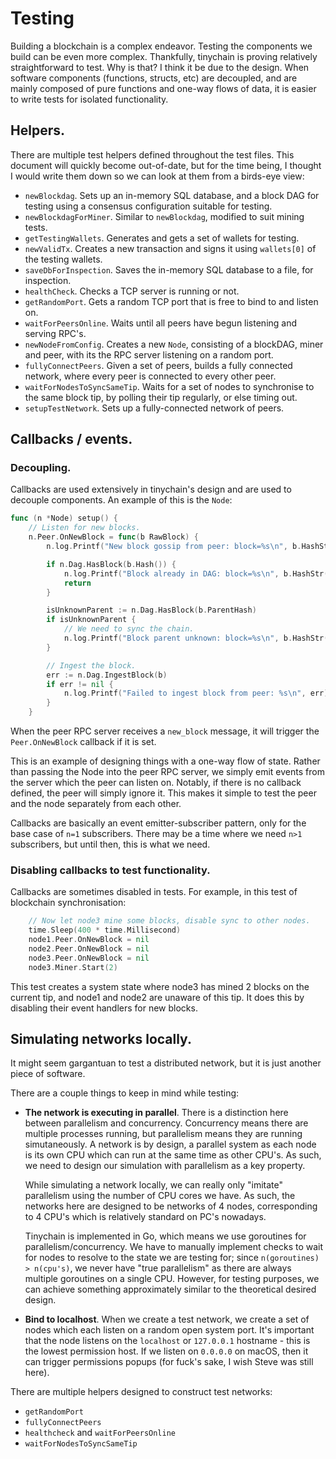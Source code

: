 Testing
=======

Building a blockchain is a complex endeavor. Testing the components we build can be even more complex. Thankfully, tinychain is proving relatively straightforward to test. Why is that? I think it be due to the design. When software components (functions, structs, etc) are decoupled, and are mainly composed of pure functions and one-way flows of data, it is easier to write tests for isolated functionality.

## Helpers.

There are multiple test helpers defined throughout the test files. This document will quickly become out-of-date, but for the time being, I thought I would write them down so we can look at them from a birds-eye view:

 - `newBlockdag`. Sets up an in-memory SQL database, and a block DAG for testing using a consensus configuration suitable for testing.
 - `newBlockdagForMiner`. Similar to `newBlockdag`, modified to suit mining tests.
 - `getTestingWallets`. Generates and gets a set of wallets for testing.
 - `newValidTx`. Creates a new transaction and signs it using `wallets[0]` of the testing wallets.
 - `saveDbForInspection`. Saves the in-memory SQL database to a file, for inspection.
 - `healthCheck`. Checks a TCP server is running or not.
 - `getRandomPort`. Gets a random TCP port that is free to bind to and listen on.
 - `waitForPeersOnline`. Waits until all peers have begun listening and serving RPC's.
 - `newNodeFromConfig`. Creates a new `Node`, consisting of a blockDAG, miner and peer, with its the RPC server listening on a random port.
 - `fullyConnectPeers`. Given a set of peers, builds a fully connected network, where every peer is connected to every other peer.
 - `waitForNodesToSyncSameTip`. Waits for a set of nodes to synchronise to the same block tip, by polling their tip regularly, or else timing out.
 - `setupTestNetwork`. Sets up a fully-connected network of peers.

## Callbacks / events.

### Decoupling.

Callbacks are used extensively in tinychain's design and are used to decouple components. An example of this is the `Node`:

```go
func (n *Node) setup() {
	// Listen for new blocks.
	n.Peer.OnNewBlock = func(b RawBlock) {
		n.log.Printf("New block gossip from peer: block=%s\n", b.HashStr())

		if n.Dag.HasBlock(b.Hash()) {
			n.log.Printf("Block already in DAG: block=%s\n", b.HashStr())
			return
		}

		isUnknownParent := n.Dag.HasBlock(b.ParentHash)
		if isUnknownParent {
			// We need to sync the chain.
			n.log.Printf("Block parent unknown: block=%s\n", b.HashStr())
		}

		// Ingest the block.
		err := n.Dag.IngestBlock(b)
		if err != nil {
			n.log.Printf("Failed to ingest block from peer: %s\n", err)
		}
	}
```

When the peer RPC server receives a `new_block` message, it will trigger the `Peer.OnNewBlock` callback if it is set.

This is an example of designing things with a one-way flow of state. Rather than passing the Node into the peer RPC server, we simply emit events from the server which the peer can listen on. Notably, if there is no callback defined, the peer will simply ignore it. This makes it simple to test the peer and the node separately from each other.

Callbacks are basically an event emitter-subscriber pattern, only for the base case of `n=1` subscribers. There may be a time where we need `n>1` subscribers, but until then, this is what we need.

### Disabling callbacks to test functionality.

Callbacks are sometimes disabled in tests. For example, in this test of blockchain synchronisation:

```go
	// Now let node3 mine some blocks, disable sync to other nodes.
	time.Sleep(400 * time.Millisecond)
	node1.Peer.OnNewBlock = nil
	node2.Peer.OnNewBlock = nil
	node3.Peer.OnNewBlock = nil
	node3.Miner.Start(2)
```

This test creates a system state where node3 has mined 2 blocks on the current tip, and node1 and node2 are unaware of this tip. It does this by disabling their event handlers for new blocks. 

## Simulating networks locally.

It might seem gargantuan to test a distributed network, but it is just another piece of software.

There are a couple things to keep in mind while testing:

 - **The network is executing in parallel**. There is a distinction here between parallelism and concurrency. Concurrency means there are multiple processes running, but parallelism means they are running simutaneously. A network is by design, a parallel system as each node is its own CPU which can run at the same time as other CPU's. As such, we need to design our simulation with parallelism as a key property.
   
   While simulating a network locally, we can really only "imitate" parallelism using the number of CPU cores we have. As such, the networks here are designed to be networks of 4 nodes, corresponding to 4 CPU's which is relatively standard on PC's nowadays.

   Tinychain is implemented in Go, which means we use goroutines for parallelism/concurrency. We have to manually implement checks to wait for nodes to resolve to the state we are testing for; since `n(goroutines) > n(cpu's)`, we never have "true parallelism" as there are always multiple goroutines on a single CPU. However, for testing purposes, we can achieve something approximately similar to the theoretical desired design. 

 - **Bind to localhost**. When we create a test network, we create a set of nodes which each listen on a random open system port. It's important that the node listens on the `localhost` or `127.0.0.1` hostname - this is the lowest permission host. If we listen on `0.0.0.0` on macOS, then it can trigger permissions popups (for fuck's sake, I wish Steve was still here).


There are multiple helpers designed to construct test networks:

 - `getRandomPort`
 - `fullyConnectPeers`
 - `healthcheck` and `waitForPeersOnline`
 - `waitForNodesToSyncSameTip`

